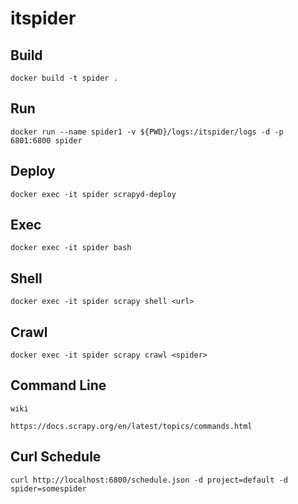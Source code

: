 # itspider

## Build

```
docker build -t spider .
```

## Run

```
docker run --name spider1 -v ${PWD}/logs:/itspider/logs -d -p 6801:6800 spider
```

## Deploy

```
docker exec -it spider scrapyd-deploy
```

## Exec

```
docker exec -it spider bash
```

## Shell

```
docker exec -it spider scrapy shell <url>
```

## Crawl

```
docker exec -it spider scrapy crawl <spider>
```

## Command Line

```
wiki

https://docs.scrapy.org/en/latest/topics/commands.html
```

## Curl Schedule

```
curl http://localhost:6800/schedule.json -d project=default -d spider=somespider
```